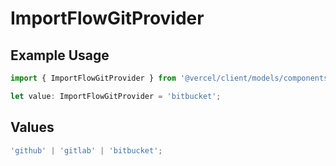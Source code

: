 # ImportFlowGitProvider

## Example Usage

```typescript
import { ImportFlowGitProvider } from '@vercel/client/models/components';

let value: ImportFlowGitProvider = 'bitbucket';
```

## Values

```typescript
'github' | 'gitlab' | 'bitbucket';
```
